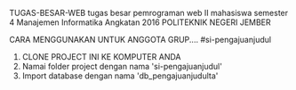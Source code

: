 TUGAS-BESAR-WEB
tugas besar pemrograman web II mahasiswa semester 4 
Manajemen Informatika Angkatan 2016
POLITEKNIK NEGERI JEMBER

CARA MENGGUNAKAN UNTUK ANGGOTA GRUP....
#si-pengajuanjudul

1. CLONE PROJECT INI KE KOMPUTER ANDA
2. Namai folder project dengan nama 'si-pengajuanjudul'
3. Import database dengan nama 'db_pengajuanjudulta'
